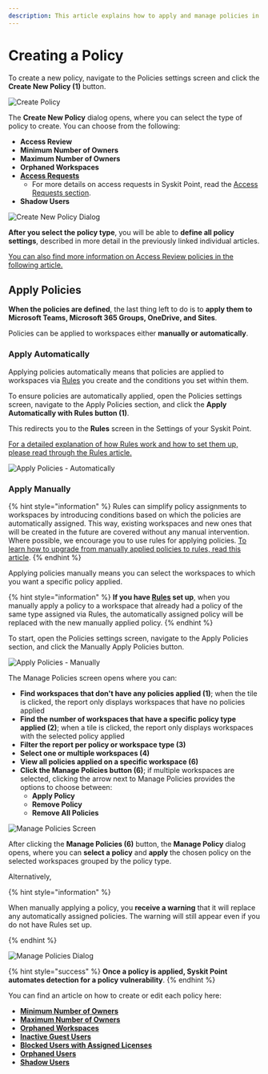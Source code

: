 ```yaml
---
description: This article explains how to apply and manage policies in Syskit Point.
---
```



# Creating a Policy
To create a new policy, navigate to the Policies settings screen and click the **Create New Policy (1)** button.

![Create Policy](../../.gitbook/assets/set-up-automated-workflows-create-policy.png)

The **Create New Policy** dialog opens, where you can select the type of policy to create.
You can choose from the following:
* **Access Review**
* **Minimum Number of Owners**
* **Maximum Number of Owners**
* **Orphaned Workspaces**
* [**Access Requests**](../../governance-and-automation/access-requests/README.md)
  * For more details on access requests in Syskit Point, read the [Access Requests section](../../governance-and-automation/access-requests/README.md).
* **Shadow Users**

![Create New Policy Dialog](../../.gitbook/assets/set-up-automated-workflows-create-policy-dialog.png)

**After you select the policy type**, you will be able to **define all policy settings**, described in more detail in the previously linked individual articles. 

[You can also find more information on Access Review policies in the following article.](../permissions-review/enable-permissions-review.md)

## Apply Policies

**When the policies are defined**, the last thing left to do is to **apply them to Microsoft Teams, Microsoft 365 Groups, OneDrive, and Sites**. 

Policies can be applied to workspaces either **manually or automatically**.  

### Apply Automatically

Applying policies automatically means that policies are applied to workspaces via [Rules](../automated-workflows/policy-automation.md) you create and the conditions you set within them. 

To ensure policies are automatically applied, open the Policies settings screen, navigate to the Apply Policies section, and click the **Apply Automatically with Rules button (1)**.

This redirects you to the **Rules** screen in the Settings of your Syskit Point. 

[For a detailed explanation of how Rules work and how to set them up, please read through the Rules article.](../automated-workflows/policy-automation.md) 

![Apply Policies - Automatically](../../.gitbook/assets/set-up-automated-workflows-apply-policy-automatic.png)

### Apply Manually

{% hint style="information" %}
Rules can simplify policy assignments to workspaces by introducing conditions based on which the policies are automatically assigned. 
This way, existing workspaces and new ones that will be created in the future are covered without any manual intervention.
Where possible, we encourage you to use rules for applying policies. 
[To learn how to upgrade from manually applied policies to rules, read this article](upgrade-to-policy-automation.md).
{% endhint %}

Applying policies manually means you can select the workspaces to which you want a specific policy applied. 

{% hint style="information" %}
**If you have [Rules](../automated-workflows/policy-automation.md) set up**, when you manually apply a policy to a workspace that already had a policy of the same type assigned via Rules, the automatically assigned policy will be replaced with the new manually applied policy. 
{% endhint %}

To start, open the Policies settings screen, navigate to the Apply Policies section, and click the Manually Apply Policies button.

![Apply Policies - Manually](../../.gitbook/assets/set-up-automated-workflows-apply-policy-manual.png)

The Manage Policies screen opens where you can:
* **Find workspaces that don't have any policies applied (1)**; when the tile is clicked, the report only displays workspaces that have no policies applied
* **Find the number of workspaces that have a specific policy type applied (2)**; when a tile is clicked, the report only displays workspaces with the selected policy applied
* **Filter the report per policy or workspace type (3)**
* **Select one or multiple workspaces (4)**
* **View all policies applied on a specific workspace (6)**
* **Click the Manage Policies button (6)**; if multiple workspaces are selected, clicking the arrow next to Manage Policies provides the options to choose between:
   * **Apply Policy**
   * **Remove Policy**
   * **Remove All Policies** 

![Manage Policies Screen](../../.gitbook/assets/set-up-automated-workflows-apply-policy-report.png)

After clicking the **Manage Policies (6)** button, the **Manage Policy** dialog opens, where you can **select a policy** and **apply** the chosen policy on the selected workspaces grouped by the policy type.

Alternatively, 


{% hint style="information" %}

When manually applying a policy, you **receive a warning** that it will replace any automatically assigned policies. The warning will still appear even if you do not have Rules set up.  

{% endhint %}

![Manage Policies Dialog](../../.gitbook/assets/set-up-automated-workflows-apply-policy-dialog.png)





{% hint style="success" %}
**Once a policy is applied, Syskit Point automates detection for a policy vulnerability**. 
{% endhint %}


You can find an article on how to create or edit each policy here:
* [**Minimum Number of Owners**](minimum-number-of-owners-admin.md)
* [**Maximum Number of Owners**](maximum-number-of-owners-admin.md)
* [**Orphaned Workspaces**](orphaned-resources-admin.md)
* [**Inactive Guest Users**](inactive-guest-users-admin.md)
* [**Blocked Users with Assigned Licenses**](blocked-users-with-licenses-admin.md)
* [**Orphaned Users**](orphaned-users-admin.md)
* [**Shadow Users**](shadow-users-admin.md)

